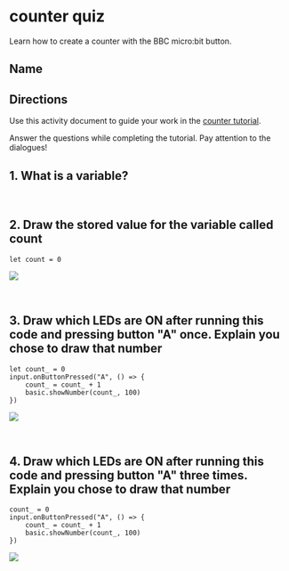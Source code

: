 # counter quiz 

Learn how to create a counter with the BBC micro:bit button. 

## Name

## Directions

Use this activity document to guide your work in the [counter tutorial](/microbit/lessons/counter/activity).

Answer the questions while completing the tutorial. Pay attention to the dialogues!

## 1. What is a variable?

<br/>

## 2. Draw the stored value for the variable called count

```blocks
let count = 0
```

![](/static/mb/empty-microbit.png)

<br/>

## 3. Draw which LEDs are ON after running this code and pressing button "A" once. Explain you chose to draw that number

```blocks
let count_ = 0
input.onButtonPressed("A", () => {
    count_ = count_ + 1
    basic.showNumber(count_, 100)
})
```

![](/static/mb/empty-microbit.png)

<br/>

## 4. Draw which LEDs are ON after running this code and pressing button "A" three times. Explain you chose to draw that number

```blocks
count_ = 0
input.onButtonPressed("A", () => {
    count_ = count_ + 1
    basic.showNumber(count_, 100)
})
```

![](/static/mb/empty-microbit.png)

<br/>

